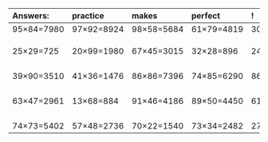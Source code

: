 | Answers: | practice | makes | perfect | ! |
| :--- | :--- | :--- | :--- | :--- |
| 95×84=7980 | 97×92=8924 | 98×58=5684 | 61×79=4819 | 30×85=2550 | 
|   |   |   |   |   | 
|   |   |   |   |   | 
|   |   |   |   |   | 
| 25×29=725 | 20×99=1980 | 67×45=3015 | 32×28=896 | 24×84=2016 | 
|   |   |   |   |   | 
|   |   |   |   |   | 
|   |   |   |   |   | 
|   |   |   |   |   | 
| 39×90=3510 | 41×36=1476 | 86×86=7396 | 74×85=6290 | 86×68=5848 | 
|   |   |   |   |   | 
|   |   |   |   |   | 
|   |   |   |   |   | 
|   |   |   |   |   | 
| 63×47=2961 | 13×68=884 | 91×46=4186 | 89×50=4450 | 61×76=4636 | 
|   |   |   |   |   | 
|   |   |   |   |   | 
|   |   |   |   |   | 
|   |   |   |   |   | 
| 74×73=5402 | 57×48=2736 | 70×22=1540 | 73×34=2482 | 27×29=783 | 
